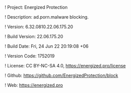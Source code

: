 ! Project: Energized Protection

! Description: ad.porn.malware blocking.

! Version: 6.32.0810.22.06.175.20

! Build Version: 22.06.175.20

! Build Date: Fri, 24 Jun 22 20:19:08 +06

! Version Code: 1752019

! License: CC BY-NC-SA 4.0, https://energized.pro/license

! Github: https://github.com/EnergizedProtection/block

! Web: https://energized.pro
